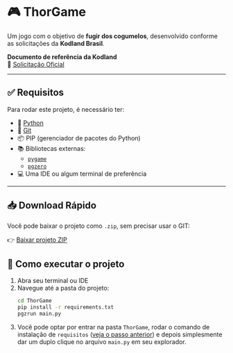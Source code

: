 # 🎮 ThorGame

Um jogo com o objetivo de **fugir dos cogumelos**, desenvolvido conforme as solicitações da **Kodland Brasil**.

**Documento de referência da Kodland**  
🔗 [Solicitação Oficial](https://docs.google.com/document/d/1Gk-m0F_Sd4Lkzv2yRyp2Xct9ttOUF3oca0dnX367GEY/edit?tab=t.0)

---

## ✅ Requisitos

Para rodar este projeto, é necessário ter:

- 🐍 [Python](https://www.python.org/downloads/)
- 🧬 [Git](https://git-scm.com/)
- 📦 PIP (gerenciador de pacotes do Python)
- 📚 Bibliotecas externas:  
  - [`pygame`](https://www.pygame.org/news)  
  - [`pgzero`](https://github.com/lordmauve/pgzero)
- 💻 Uma IDE ou algum terminal de preferência

---

## 📥 Download Rápido

Você pode baixar o projeto como `.zip`, sem precisar usar o GIT:

👉 [Baixar projeto ZIP](https://github.com/Isaac-Machado-Profissional/thorGame/archive/refs/heads/main.zip)


## 🚀 Como executar o projeto

1. Abra seu terminal ou IDE
2. Navegue até a pasta do projeto:
   ```bash
   cd ThorGame 
   pip install -r requirements.txt
   pgzrun main.py
   ```
3. Você pode optar por entrar na pasta `ThorGame`, rodar o comando de instalação de `requisitos` 
([veja o passo anterior](#-como-executar-o-projeto)) e depois simplesmente dar um duplo clique no arquivo `main.py` em seu explorador.

